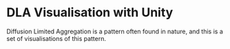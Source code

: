 # DLA Visualisation with Unity
 Diffusion Limited Aggregation is a pattern often found in nature, and this is a set of visualisations of this pattern.
